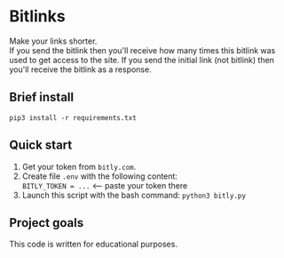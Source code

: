 # Bitlinks
Make your links shorter.    
If you send the bitlink then you'll receive how many times this bitlink was used to get access to the site. If you send the initial link (not bitlink) then you'll receive the bitlink as a response.

## Brief install
`pip3 install -r requirements.txt`

## Quick start
1. Get your token from `bitly.com`.
2. Create file `.env` with the following content:      
`BITLY_TOKEN = ...` <-- paste your token there
3. Launch this script with the bash command: `python3 bitly.py`

## Project goals
This code is written for educational purposes.